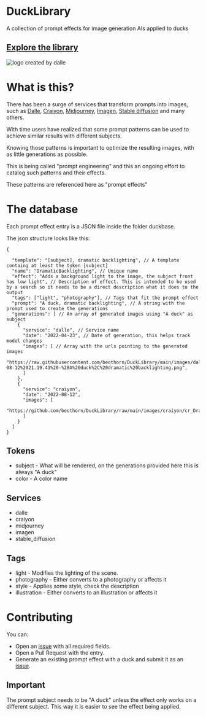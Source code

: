 # DuckLibrary

A collection of prompt effects for image generation AIs applied to ducks

## [Explore the library](https://www.isageek.com.br/DuckLibrary/)
 
![logo created by dalle](https://raw.githubusercontent.com/beothorn/DuckLibrary/main/images/dalle/DALL%C2%B7E%202022-08-12%2023.38.23%20-%20A%20duck%2C%20modern%2C%20pictorial%20mark%2C%20iconic%20logo%20symbol.png)

# What is this?

There has been a surge of services that transform prompts into images, such as [Dalle](https://labs.openai.com/), [Craiyon](https://www.craiyon.com/),
[Midjourney](https://www.midjourney.com/), [Imagen](https://imagen.research.google/), [Stable diffusion](https://stability.ai/blog/stable-diffusion-announcement) and many others.

With time users have realized that some prompt patterns can be used to achieve similar results with different subjects.

Knowing those patterns is important to optimize the resulting images, with as little generations as possible.

This is being called "prompt engineering" and this an ongoing effort to catalog such patterns and their effects.

These patterns are referenced here as "prompt effects"

# The database

Each prompt effect entry is a JSON file inside the folder duckbase.

The json structure looks like this:

```
{
  
  "template": "[subject], dramatic backlighting", // A template containg at least the token [subject]
  "name": "DramaticBacklighting", // Unique name
  "effect": "Adds a background light to the image, the subject front has low light", // Description of effect. This is intended to be used by a search so it needs to be a direct description what it does to the output
  "tags": ["light", "photography"], // Tags that fit the prompt effect
  "prompt": "A duck, dramatic backlighting", // A string with the prompt used to create the generations
  "generations": [ // An array of generated images using "A duck" as subject
    {
      "service": "dalle", // Service name
      "date": "2022-04-23", // Date of generation, this helps track model changes
      "images": [ // Array with the urls pointing to the generated images
        "https://raw.githubusercontent.com/beothorn/DuckLibrary/main/images/dalle/DALL%C2%B7E%202022-08-12%2021.19.41%20-%20A%20duck%2C%20dramatic%20backlighting.png",
      ]
    },
    {
      "service": "craiyon",
      "date": "2022-08-12",
      "images": [
        "https://github.com/beothorn/DuckLibrary/raw/main/images/craiyon/cr_DramaticBackgroundLight1.jpeg", 
      ]
    }
  ]
}
```


## Tokens

- subject - What will be rendered, on the generations provided here this is always "A duck"
- color - A color name

## Services

- dalle
- craiyon
- midjourney
- imagen
- stable_diffusion

## Tags

- light - Modifies the lighting of the scene.
- photography - Either converts to a photography or affects it
- style - Applies some style, check the description
- illustration - Either converts to an illustration or affects it


# Contributing

You can:

- Open an [issue](https://github.com/beothorn/DuckLibrary/issues) with all required fields.
- Open a Pull Request with the entry.
- Generate an existing prompt effect with a duck and submit it as an [issue](https://github.com/beothorn/DuckLibrary/issues).

## Important

The prompt subject needs to be "A duck" unless the effect only works on a different subject. This way it is easier to see the effect being applied. 